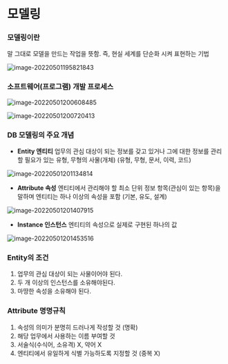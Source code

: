 # 모델링

### 모델링이란

말 그대로 모델을 만드는 작업을 뜻함. 즉, 현실 세계를 단순화 시켜 표현하는 기법

![image-20220501195821843](C:\Users\김유미\AppData\Roaming\Typora\typora-user-images\image-20220501195821843.png)

### 소프트웨어(프로그램) 개발 프로세스

![image-20220501200608485](C:\Users\김유미\AppData\Roaming\Typora\typora-user-images\image-20220501200608485.png)

![image-20220501200720413](C:\Users\김유미\AppData\Roaming\Typora\typora-user-images\image-20220501200720413.png)



### DB 모델링의 주요 개념

- **Entity 엔티티**
  업무의 관심 대상이 되는 정보를 갖고 있거나 그에 대한 정보를 관리할 필요가 있는 유형, 무형의 사물(개체) (유형, 무형, 문서, 이력, 코드)

![image-20220501201134814](C:\Users\김유미\AppData\Roaming\Typora\typora-user-images\image-20220501201134814.png)

- **Attribute 속성**
  엔티티에서 관리해야 할 최소 단위 정보 항목(관심이 있는 항목)을 말하며 엔티티는 하나 이상의 속성을 포함 (기본, 유도, 설계)

![image-20220501201407915](C:\Users\김유미\AppData\Roaming\Typora\typora-user-images\image-20220501201407915.png)

- **Instance 인스턴스**
  엔티티의 속성으로 실제로 구현된 하나의 값

![image-20220501201453516](C:\Users\김유미\AppData\Roaming\Typora\typora-user-images\image-20220501201453516.png)



### Entity의 조건

1.  업무의 관심 대상이 되는 사물이어야 된다.
2.  두 개 이상의 인스턴스를 소유해야된다.
3.  마땅한 속성을 소유해야 된다.



### Attribute 명명규칙

1.  속성의 의미가 분명히 드러나게 작성할 것 (명확)
2.  해당 업무에서 사용하는 이름 부여할 것
3.  서술식(수식어, 소유격) X, 약어 X
4.  엔티티에서 유일하게 식별 가능하도록 지정할 것 (중복 X)














